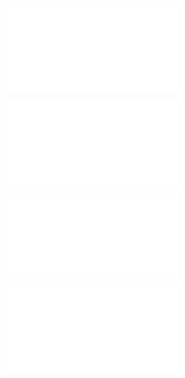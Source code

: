 ![@](steps/file.da60d154.md)

![@](steps/_.57726d9b.md)

![@](steps/file.0d148dcb.md)

![@](steps/In%20the%20last%20variant%20test%20case%20please%20fix%20the%20fact%20that%20the%20i%20and%20ingredients.%20Use%20let%20createdMenuId.f6ae1621.md)